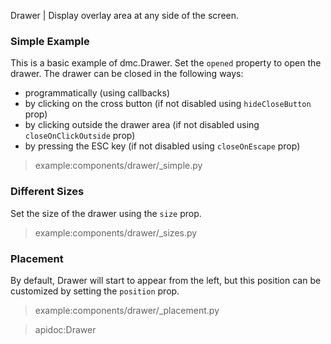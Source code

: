 Drawer | Display overlay area at any side of the screen.

### Simple Example

This is a basic example of dmc.Drawer. Set the `opened` property to open the drawer. The drawer can be closed in the
following ways:

* programmatically (using callbacks)
* by clicking on the cross button (if not disabled using `hideCloseButton` prop)
* by clicking outside the drawer area (if not disabled using `closeOnClickOutside` prop)
* by pressing the ESC key (if not disabled using `closeOnEscape` prop)

> example:components/drawer/_simple.py

### Different Sizes

Set the size of the drawer using the `size` prop.

> example:components/drawer/_sizes.py

### Placement

By default, Drawer will start to appear from the left, but this position can be customized by setting the `position` prop.

> example:components/drawer/_placement.py

> apidoc:Drawer